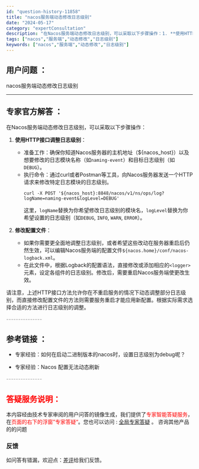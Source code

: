 ```yaml
---
id: "question-history-11858"
title: "nacos服务端动态修改日志级别"
date: "2024-05-17"
category: "expertConsultation"
description: "在Nacos服务端动态修改日志级别，可以采取以下步骤操作：1. **使用HTTP接口调整日志级别**：   - 准备工作：确保你知道Nacos服务器的主机地址（$nacos_host）以及想要修改的日志模块名称（如`naming-event`）和目标日志级别（如`DEBUG`）。   - 执行命令："
tags: ["nacos","服务端","动态修改","日志级别"]
keywords: ["nacos","服务端","动态修改","日志级别"]
---
```


## 用户问题 ： 
 nacos服务端动态修改日志级别  

---------------
## 专家官方解答 ：

在Nacos服务端动态修改日志级别，可以采取以下步骤操作：

1. **使用HTTP接口调整日志级别**：
   - 准备工作：确保你知道Nacos服务器的主机地址（${nacos_host}）以及想要修改的日志模块名称（如`naming-event`）和目标日志级别（如`DEBUG`）。
   - 执行命令：通过curl或者Postman等工具，向Nacos服务器发送一个HTTP请求来修改特定日志模块的日志级别。
     ```shell
     curl -X POST '${nacos_host}:8848/nacos/v1/ns/ops/log?logName=naming-event&logLevel=DEBUG'
     ```
     这里，`logName`替换为你希望修改日志级别的模块名，`logLevel`替换为你希望设置的日志级别（如`DEBUG`, `INFO`, `WARN`, `ERROR`）。

2. **修改配置文件**：
   - 如果你需要更全面地调整日志级别，或者希望这些改动在服务器重启后仍然生效，可以编辑Nacos服务端的配置文件`${nacos.home}/conf/nacos-logback.xml`。
   - 在此文件中，根据Logback的配置语法，直接修改或添加相应的`<logger>`元素，设定各组件的日志级别。修改后，需要重启Nacos服务端使更改生效。

请注意，上述HTTP接口方法允许你在不重启服务的情况下动态调整部分日志级别，而直接修改配置文件的方法则需要服务重启才能应用新配置。根据实际需求选择合适的方法进行日志级别的调整。


<font color="#949494">---------------</font> 


## 参考链接 ：

* 专家经验：如何在启动二进制版本的nacos时，设置日志级别为debug呢？ 
 
 * 专家经验：Nacos 配置无法动态刷新 


 <font color="#949494">---------------</font> 
 


## <font color="#FF0000">答疑服务说明：</font> 

本内容经由技术专家审阅的用户问答的镜像生成，我们提供了<font color="#FF0000">专家智能答疑服务</font>，在<font color="#FF0000">页面的右下的浮窗”专家答疑“</font>。您也可以访问 : [全局专家答疑](https://answer.opensource.alibaba.com/docs/intro) 。 咨询其他产品的的问题

### 反馈
如问答有错漏，欢迎点：[差评](https://ai.nacos.io/user/feedbackByEnhancerGradePOJOID?enhancerGradePOJOId=13827)给我们反馈。
